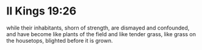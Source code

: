 # II Kings 19:26

while their inhabitants, shorn of strength, are dismayed and confounded, and have become like plants of the field and like tender grass, like grass on the housetops, blighted before it is grown.
